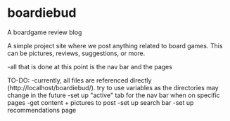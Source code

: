 # boardiebud
A boardgame review blog

A simple project site where we post anything related to board games. 
This can be pictures, reviews, suggestions, or more.


-all that is done at this point is the nav bar and the pages


TO-DO:
-currently, all files are referenced directly (http://localhost/boardiebud/). 
 try to use variables as the directories may change in the future
-set up "active" tab for the nav bar when on specific pages
-get content + pictures to post 
-set up search bar
-set up recommendations page























